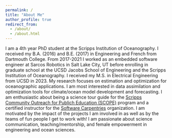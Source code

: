```yaml
---
permalink: /
title: "About Me"
author_profile: true
redirect_from: 
  - /about/
  - /about.html
---
```


I am a 4th year PhD student at the Scripps Institution of Oceanography. I received my B.A. (2016) and B.E. (2017) in Engineering and French from Dartmouth College. From 2017-2021 I worked as an embedded software engineer at Sarcos Robotics in Salt Lake City, UT before enrolling in graduate school at the UCSD Jacobs School of Engineering and the Scripps Institution of Oceanography. I received my M.S. in Electrical Engineering from UCSD in 2023. My research focuses on estimation and optimization for oceanographic applications. I am most interested in data assimilation and optimization tools for climate/ocean model development and forecasting. I am enthusiastic about being a science tour guide for the [Scripps Community Outreach for Publich Education (SCOPE)](https://scripps.ucsd.edu/scope) program and a certified instructor for the [Software Carpentries](https://carpentries.org/index.html) organization. I am motivated by the impact of the projects I am involved in as well as by the teams of fun people I get to work with! I am passionate about science communication, teaching/mentorship, and female empowerment in engineering and ocean sciences.
